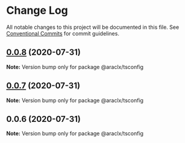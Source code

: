 # Change Log

All notable changes to this project will be documented in this file.
See [Conventional Commits](https://conventionalcommits.org) for commit guidelines.

## [0.0.8](https://github.com/ARACLX/stylx/compare/@araclx/tsconfig@0.0.7...@araclx/tsconfig@0.0.8) (2020-07-31)

**Note:** Version bump only for package @araclx/tsconfig





## [0.0.7](https://github.com/ARACLX/stylx/compare/@araclx/tsconfig@0.0.6...@araclx/tsconfig@0.0.7) (2020-07-31)

**Note:** Version bump only for package @araclx/tsconfig





## 0.0.6 (2020-07-31)

**Note:** Version bump only for package @araclx/tsconfig
